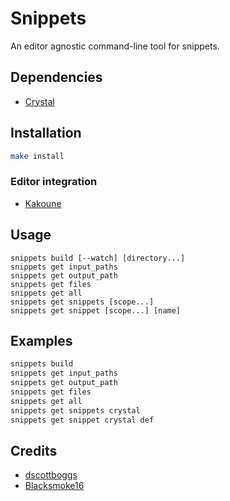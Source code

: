 # Snippets

An editor agnostic command-line tool for snippets.

## Dependencies

- [Crystal]

[Crystal]: https://crystal-lang.org

## Installation

``` sh
make install
```

### Editor integration

- [Kakoune][snippets.kak]

[snippets.kak]: https://github.com/alexherbo2/snippets.kak

## Usage

```
snippets build [--watch] [directory...]
snippets get input_paths
snippets get output_path
snippets get files
snippets get all
snippets get snippets [scope...]
snippets get snippet [scope...] [name]
```

## Examples

``` sh
snippets build
snippets get input_paths
snippets get output_path
snippets get files
snippets get all
snippets get snippets crystal
snippets get snippet crystal def
```

## Credits

- [dscottboggs]
- [Blacksmoke16]

[dscottboggs]: https://github.com/dscottboggs
[Blacksmoke16]: https://github.com/Blacksmoke16
